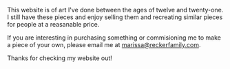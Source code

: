 <!--

    Everything you put in this file will be displayed on the "Contact Me"
    page.  Go crazy!

-->

This website is of art I've done between the ages of twelve and twenty-one.  I still have these pieces and enjoy selling them and recreating similar pieces for people at a reasanable price.

If you are interesting in purchasing something or commisioning me to make a piece of your own, please email me at [marissa@reckerfamily.com](mailto:marissa@reckerfamily.com).

Thanks for checking my website out!
